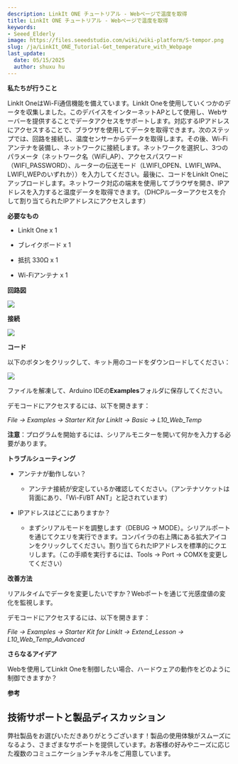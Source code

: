 ```yaml
---
description: LinkIt ONE チュートリアル - Webページで温度を取得
title: LinkIt ONE チュートリアル - Webページで温度を取得
keywords:
- Seeed_Elderly
image: https://files.seeedstudio.com/wiki/wiki-platform/S-tempor.png
slug: /ja/LinkIt_ONE_Tutorial-Get_temperature_with_Webpage
last_update:
  date: 05/15/2025
  author: shuxu hu
---
```



**私たちが行うこと**

LinkIt OneはWi-Fi通信機能を備えています。LinkIt Oneを使用していくつかのデータを収集しました。このデバイスをインターネットAPとして使用し、Webサーバーを提供することでデータアクセスをサポートします。対応するIPアドレスにアクセスすることで、ブラウザを使用してデータを取得できます。次のステップでは、回路を接続し、温度センサーからデータを取得します。その後、Wi-Fiアンテナを装備し、ネットワークに接続します。ネットワークを選択し、3つのパラメータ（ネットワーク名（WiFi_AP）、アクセスパスワード（WIFI_PASSWORD）、ルーターの伝送モード（LWIFI_OPEN、LWIFI_WPA、LWIFI_WEPのいずれか））を入力してください。最後に、コードをLinkIt Oneにアップロードします。ネットワーク対応の端末を使用してブラウザを開き、IPアドレスを入力すると温度データを取得できます。（DHCPルーターアクセスを介して割り当てられたIPアドレスにアクセスします）

**必要なもの**

*   LinkIt One x 1

*   ブレイクボード x 1

*   抵抗 330Ω x 1
*   Wi-Fiアンテナ x 1

**回路図**

![](https://files.seeedstudio.com/wiki/LinkIt_ONE_Tutorial-Get_temperature_with_Webpage/img/LinkItONE_Kit_10_1.jpg)

**接続**

![](https://files.seeedstudio.com/wiki/LinkIt_ONE_Tutorial-Get_temperature_with_Webpage/img/LinkItONE_Kit_10_2.jpg)

**コード**

以下のボタンをクリックして、キット用のコードをダウンロードしてください：

[![](https://files.seeedstudio.com/wiki/LinkIt_ONE_Tutorial-Get_temperature_with_Webpage/img/Code_sidekick_linkit.png)](https://github.com/Seeed-Studio/Sidekick_Basic_Kit_for_LinkIt)

ファイルを解凍して、Arduino IDEの**Examples**フォルダに保存してください。

デモコードにアクセスするには、以下を開きます：

_File -> Examples -> Starter Kit for LinkIt -> Basic -> L10_Web_Temp_

**注意**：プログラムを開始するには、シリアルモニターを開いて何かを入力する必要があります。

**トラブルシューティング**

*   アンテナが動作しない？

    *   アンテナ接続が安定しているか確認してください。（アンテナソケットは背面にあり、「Wi-Fi/BT ANT」と記されています）

*   IPアドレスはどこにありますか？

    *   まずシリアルモードを調整します（DEBUG -> MODE）。シリアルポートを通じてクエリを実行できます。コンパイラの右上隅にある拡大アイコンをクリックしてください。割り当てられたIPアドレスを標準的にクエリします。（この手順を実行するには、Tools -> Port -> COMXを変更してください）

**改善方法**

リアルタイムでデータを変更したいですか？Webポートを通じて光感度値の変化を監視します。

デモコードにアクセスするには、以下を開きます：

_File -> Examples -> Starter Kit for LinkIt -> Extend_Lesson -> L10_Web_Temp_Advanced_

**さらなるアイデア**

Webを使用してLinkIt Oneを制御したい場合、ハードウェアの動作をどのように制御できますか？

**参考**
<!-- 
*   [The Basics](/ja/LinkIt_ONE_Tutorial-The_Basics)

*   [Hello World](/ja/LinkIt_ONE_Tutorial-Hello_World)

*   [Push Button](/ja/LinkIt_ONE_Tutorial-Push_Button)

*   [Marquee](/ja/LinkIt_ONE_Tutorial-Marquee)

*   [Colorful World](/ja/LinkIt_ONE_Tutorial-Colorful_World)

*   [Analog Interface](/ja/LinkIt_ONE_Tutorial-Analog_Interface)

*   [Mini Servo](/ja/LinkIt-ONE-Tutorial---Mini-Servo)

*   [Light Sensor](/ja/LinkIt_ONE_Tutorial-Light-Sensor)

*   [SMS Control the LED](/ja/LinkIt_ONE_Tutorial-SMS_control_the_LED)

*   [Get Temperature with Webpage](/ja/LinkIt_ONE_Tutorial-Get_temperature_with_Webpage) -->

## 技術サポートと製品ディスカッション

弊社製品をお選びいただきありがとうございます！製品の使用体験がスムーズになるよう、さまざまなサポートを提供しています。お客様の好みやニーズに応じた複数のコミュニケーションチャネルをご用意しています。

<div class="button_tech_support_container">
<a href="https://forum.seeedstudio.com/" class="button_forum"></a> 
<a href="https://www.seeedstudio.com/contacts" class="button_email"></a>
</div>

<div class="button_tech_support_container">
<a href="https://discord.gg/eWkprNDMU7" class="button_discord"></a> 
<a href="https://github.com/Seeed-Studio/wiki-documents/discussions/69" class="button_discussion"></a>
</div>